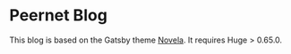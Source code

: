 # Peernet Blog

This blog is based on the Gatsby theme [Novela](https://www.narative.co/labs/novela/). It requires Huge > 0.65.0.
